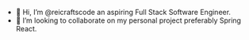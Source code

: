 - 👋 Hi, I’m @reicraftscode an aspiring Full Stack Software Engineer.  
- 💞️ I’m looking to collaborate on my personal project preferably Spring React.
